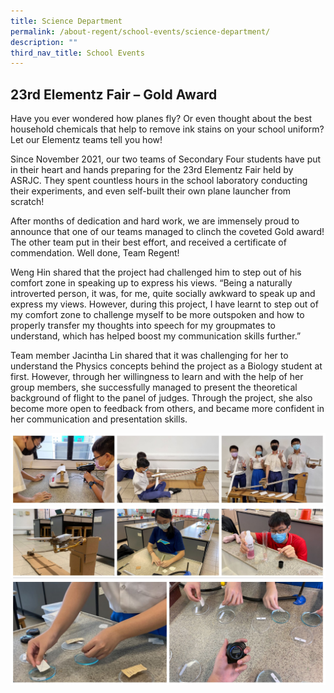 ```yaml
---
title: Science Department
permalink: /about-regent/school-events/science-department/
description: ""
third_nav_title: School Events
---
```

## **23rd Elementz Fair – Gold Award**

Have you ever wondered how planes fly? Or even thought about the best household chemicals that help to remove ink stains on your school uniform? Let our Elementz teams tell you how!

Since November 2021, our two teams of Secondary Four students have put in their heart and hands preparing for the 23rd Elementz Fair held by ASRJC. They spent countless hours in the school laboratory conducting their experiments, and even self-built their own plane launcher from scratch!

After months of dedication and hard work, we are immensely proud to announce that one of our teams managed to clinch the coveted Gold award! The other team put in their best effort, and received a certificate of commendation. Well done, Team Regent!

Weng Hin shared that the project had challenged him to step out of his comfort zone in speaking up to express his views. “Being a naturally introverted person, it was, for me, quite socially awkward to speak up and express my views. However, during this project, I have learnt to step out of my comfort zone to challenge myself to be more outspoken and how to properly transfer my thoughts into speech for my groupmates to understand, which has helped boost my communication skills further.”

Team member Jacintha Lin shared that it was challenging for her to understand the Physics concepts behind the project as a Biology student at first. However, through her willingness to learn and with the help of her group members, she successfully managed to present the theoretical background of flight to the panel of judges. Through the project, she also become more open to feedback from others, and became more confident in her communication and presentation skills.

![](/images/School%20Events/Accolades/23rdElementzFair-1.jpg)
![](/images/School%20Events/Accolades/23rdElementzFair-2.jpg)
![](/images/School%20Events/Accolades/23rdElementzFair-3.jpg)
